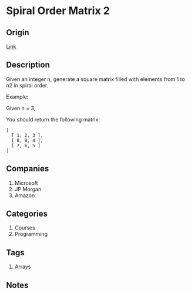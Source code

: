 # Spiral Order Matrix 2

## Origin

[Link](https://www.interviewbit.com/problems/spiral-order-matrix-ii/)

## Description

Given an integer n, generate a square matrix filled with elements from 1 to n2 in spiral order.

Example:

Given n = 3,

You should return the following matrix:

```text
[
  [ 1, 2, 3 ],
  [ 8, 9, 4 ],
  [ 7, 6, 5 ]
]
```

## Companies

1. Microsoft
2. JP Morgan
3. Amazon

## Categories

1. Courses
1. Programming

## Tags

1. Arrays

## Notes